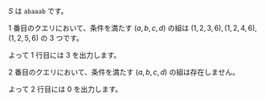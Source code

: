 $S$ は `abaaab` です。

$1$ 番目のクエリにおいて、条件を満たす $(a, b, c, d)$ の組は $(1, 2, 3, 6), (1, 2, 4, 6), (1, 2, 5, 6)$ の $3$ つです。

よって $1$ 行目には $3$ を出力します。

$2$ 番目のクエリにおいて、条件を満たす $(a, b, c, d)$ の組は存在しません。

よって $2$ 行目には $0$ を出力します。
